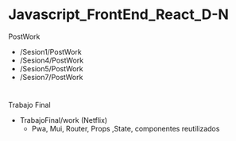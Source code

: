 # Javascript_FrontEnd_React_D-N
PostWork
- /Sesion1/PostWork
- /Sesion4/PostWork
- /Sesion5/PostWork
- /Sesion7/PostWork
#
Trabajo Final
- TrabajoFinal/work (Netflix)
    * Pwa, Mui, Router, Props ,State, componentes reutilizados
